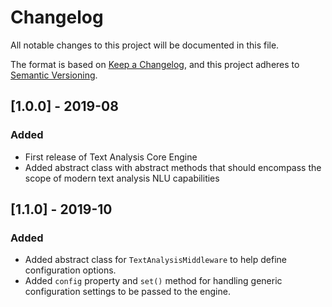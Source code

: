 # Changelog
All notable changes to this project will be documented in this file.

The format is based on [Keep a Changelog](https://keepachangelog.com/en/1.0.0/),
and this project adheres to [Semantic Versioning](https://semver.org/spec/v2.0.0.html).

## [1.0.0] - 2019-08
### Added
- First release of Text Analysis Core Engine
- Added abstract class with abstract methods that should encompass the scope of modern text analysis NLU capabilities

## [1.1.0] - 2019-10
### Added
- Added abstract class for `TextAnalysisMiddleware` to help define configuration options.
- Added `config` property and `set()` method for handling generic configuration settings to be passed to the engine.
